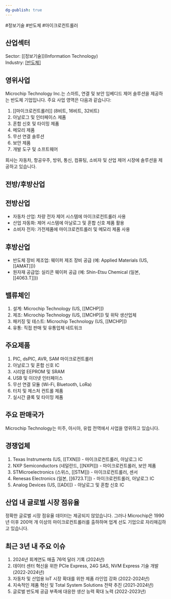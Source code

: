 ```yaml
---
dg-publish: true
---
```

#정보기술 #반도체 #마이크로컨트롤러

## 산업섹터

Sector: [[정보기술]](Information Technology)  
Industry: [[반도체]](Semiconductors)

## 영위사업

Microchip Technology Inc.는 스마트, 연결 및 보안 임베디드 제어 솔루션을 제공하는 반도체 기업입니다. 주요 사업 영역은 다음과 같습니다:

1. [[마이크로컨트롤러]] (8비트, 16비트, 32비트)
2. 아날로그 및 인터페이스 제품
3. 혼합 신호 및 타이밍 제품
4. 메모리 제품
5. 무선 연결 솔루션
6. 보안 제품
7. 개발 도구 및 소프트웨어

회사는 자동차, 항공우주, 방위, 통신, 컴퓨팅, 소비자 및 산업 제어 시장에 솔루션을 제공하고 있습니다.

## 전방/후방산업

## 전방산업

- 자동차 산업: 차량 전자 제어 시스템에 마이크로컨트롤러 사용
- 산업 자동화: 제어 시스템에 아날로그 및 혼합 신호 제품 활용
- 소비자 전자: 가전제품에 마이크로컨트롤러 및 메모리 제품 사용

## 후방산업

- 반도체 장비 제조업: 웨이퍼 제조 장비 공급 (예: Applied Materials (US, [[AMAT]]))
- 원자재 공급업: 실리콘 웨이퍼 공급 (예: Shin-Etsu Chemical (일본, [[4063.T]]))

## 밸류체인

1. 설계: Microchip Technology (US, [[MCHP]])
2. 제조: Microchip Technology (US, [[MCHP]]) 및 위탁 생산업체
3. 패키징 및 테스트: Microchip Technology (US, [[MCHP]])
4. 유통: 직접 판매 및 유통업체 네트워크

## 주요제품

1. PIC, dsPIC, AVR, SAM 마이크로컨트롤러
2. 아날로그 및 혼합 신호 IC
3. 시리얼 EEPROM 및 SRAM
4. USB 및 이더넷 인터페이스
5. 무선 연결 모듈 (Wi-Fi, Bluetooth, LoRa)
6. 터치 및 제스처 컨트롤 제품
7. 실시간 클록 및 타이밍 제품

## 주요 판매국가

Microchip Technology는 미주, 아시아, 유럽 전역에서 사업을 영위하고 있습니다.

## 경쟁업체

1. Texas Instruments (US, [[TXN]]) - 마이크로컨트롤러, 아날로그 IC
2. NXP Semiconductors (네덜란드, [[NXPI]]) - 마이크로컨트롤러, 보안 제품
3. STMicroelectronics (스위스, [[STM]]) - 마이크로컨트롤러, 센서
4. Renesas Electronics (일본, [[6723.T]]) - 마이크로컨트롤러, 아날로그 IC
5. Analog Devices (US, [[ADI]]) - 아날로그 및 혼합 신호 IC

## 산업 내 글로벌 시장 점유율

정확한 글로벌 시장 점유율 데이터는 제공되지 않았습니다. 그러나 Microchip은 1990년 이후 200억 개 이상의 마이크로컨트롤러를 출하하며 업계 선도 기업으로 자리매김하고 있습니다.

## 최근 3년 내 주요 이슈

1. 2024년 회계연도 매출 76억 달러 기록 (2024년)
2. 데이터 센터 혁신을 위한 PCIe Express, 24G SAS, NVM Express 기술 개발 (2022-2024년)
3. 자동차 및 산업용 IoT 시장 확대를 위한 제품 라인업 강화 (2022-2024년)
4. 지속적인 제품 혁신 및 Total System Solutions 전략 추진 (2021-2024년)
5. 글로벌 반도체 공급 부족에 대응한 생산 능력 확대 노력 (2022-2023년)